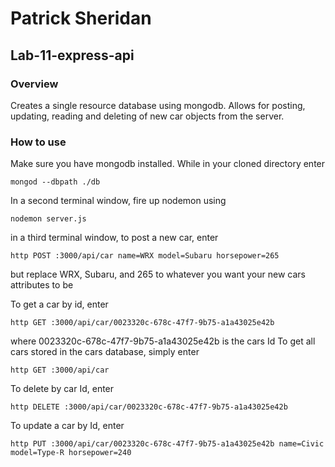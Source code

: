 # Patrick Sheridan
## Lab-11-express-api

### Overview
Creates a single resource database using mongodb. Allows for posting, updating, reading and deleting of new car objects from the server.

### How to use
Make sure you have mongodb installed. While in your cloned directory enter  
```
mongod --dbpath ./db
```
In a second terminal window, fire up nodemon using
```
nodemon server.js
```
in a third terminal window, to post a new car, enter 
```
http POST :3000/api/car name=WRX model=Subaru horsepower=265
```
but replace WRX, Subaru, and 265 to whatever you want your new cars attributes to be

To get a car by id, enter
```
http GET :3000/api/car/0023320c-678c-47f7-9b75-a1a43025e42b
```
where 0023320c-678c-47f7-9b75-a1a43025e42b is the cars Id
To get all cars stored in the cars database, simply enter 
```
http GET :3000/api/car
```

To delete by car Id, enter
```
http DELETE :3000/api/car/0023320c-678c-47f7-9b75-a1a43025e42b
```
To update a car by Id, enter
```
http PUT :3000/api/car/0023320c-678c-47f7-9b75-a1a43025e42b name=Civic model=Type-R horsepower=240
```
